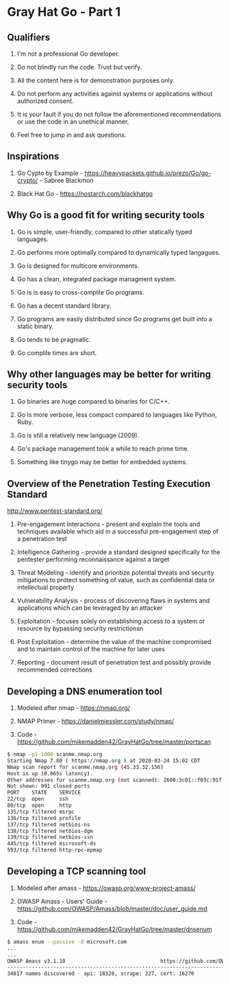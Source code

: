 # Gray Hat Go - Part 1

## Qualifiers

1. I'm not a professional Go developer.

2. Do not blindly run the code. Trust but verify.

3. All the content here is for demonstration purposes only.

4. Do not perform any activities against systems or applications without authorized consent.

5. It is your fault if you do not follow the aforementioned recommendations or use the code in an unethical manner.

6. Feel free to jump in and ask questions.

## Inspirations

1. Go Cypto by Example - <https://heavypackets.github.io/prezo/Go/go-crypto/> - Sabree Blackmon

2. Black Hat Go - <https://nostarch.com/blackhatgo>

## Why Go is a good fit for writing security tools

1. Go is simple, user-friendly, compared to other statically typed languages.

2. Go performs more optimally compared to dynamically typed langagues.

3. Go is designed for multicore environments.

4. Go has a clean, integrated package managment system.

5. Go is is easy to cross-complile Go programs.

6. Go has a decent standard library.

7. Go programs are easily distributed since Go programs get built into a static binary.

8. Go tends to be pragmatic.

9. Go complile times are short.

## Why other languages may be better for writing security tools

1. Go binaries are huge compared to binaries for C/C++.

2. Go is more verbose, less compact compared to languages like Python, Ruby.

3. Go is still a relatively new language (2009).

4. Go's package management took a while to reach prime time.

5. Something like tinygo may be better for embedded systems.

## Overview of the Penetration Testing Execution Standard

<http://www.pentest-standard.org/>

1. Pre-engagement Interactions - present and explain the tools and techniques available which aid in a successful pre-engagement step of a penetration test

2. Intelligence Gathering - provide a standard designed specifically for the pentester performing reconnaissance against a target

3. Threat Modeling - identify and prioritize potential threats and security mitigations to protect something of value, such as confidential data or intellectual property

4. Vulnerability Analysis - process of discovering flaws in systems and applications which can be leveraged by an attacker

5. Exploitation - focuses solely on establishing access to a system or resource by bypassing security restrictionsn

6. Post Exploitation - determine the value of the machine compromised and to maintain control of the machine for later uses

7. Reporting - document result of penetration test and possibly provide recommended corrections

## Developing a DNS enumeration tool

1. Modeled after nmap - <https://nmap.org/>

2. NMAP Primer - <https://danielmiessler.com/study/nmap/>

3. Code - <https://github.com/mikemadden42/GrayHatGo/tree/master/portscan>

```bash
$ nmap -p1-1000 scanme.nmap.org
Starting Nmap 7.80 ( https://nmap.org ) at 2020-03-24 15:02 CDT
Nmap scan report for scanme.nmap.org (45.33.32.156)
Host is up (0.065s latency).
Other addresses for scanme.nmap.org (not scanned): 2600:3c01::f03c:91ff:fe18:bb2f
Not shown: 991 closed ports
PORT    STATE    SERVICE
22/tcp  open     ssh
80/tcp  open     http
135/tcp filtered msrpc
136/tcp filtered profile
137/tcp filtered netbios-ns
138/tcp filtered netbios-dgm
139/tcp filtered netbios-ssn
445/tcp filtered microsoft-ds
593/tcp filtered http-rpc-epmap
```

## Developing a TCP scanning tool

1. Modeled after amass - <https://owasp.org/www-project-amass/>

2. OWASP Amass - Users' Guide - <https://github.com/OWASP/Amass/blob/master/doc/user_guide.md>

3. Code - <https://github.com/mikemadden42/GrayHatGo/tree/master/dnsenum>

```bash
$ amass enum --passive -d microsoft.com
...
...
OWASP Amass v3.1.10                               https://github.com/OWASP/Amass
--------------------------------------------------------------------------------
34817 names discovered - api: 18320, scrape: 227, cert: 16270
```
